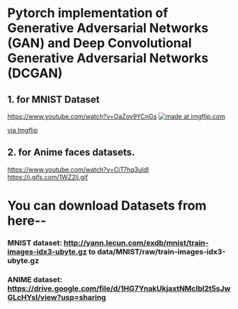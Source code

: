 

# Pytorch implementation of Generative Adversarial Networks (GAN) and Deep Convolutional Generative Adversarial Networks (DCGAN)
## 1. for  MNIST Dataset 
https://www.youtube.com/watch?v=OaZov9YCnGs
<a href="https://imgflip.com/gif/1at9w4"><img src="https://i.imgflip.com/1at9w4.gif" title="made at imgflip.com"/></a>


<a href="https://imgflip.com/gif/4du93u">via Imgflip</a></p></div>
## 2. for  Anime faces datasets.
https://www.youtube.com/watch?v=CiT7hq3uldI
 https://j.gifs.com/1WZ2lj.gif

# You can download Datasets from here--

  ### MNIST dataset: http://yann.lecun.com/exdb/mnist/train-images-idx3-ubyte.gz to data/MNIST/raw/train-images-idx3-ubyte.gz
  ### ANIME dataset: https://drive.google.com/file/d/1HG7YnakUkjaxtNMclbl2t5sJwGLcHYsI/view?usp=sharing

